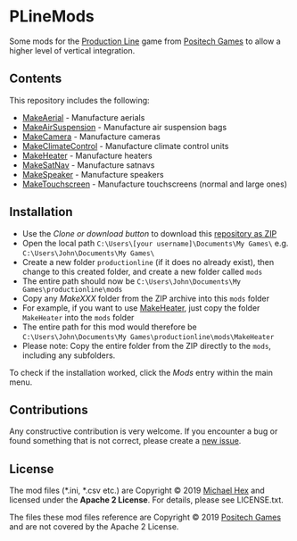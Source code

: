 # PLineMods

Some mods for the [Production Line](https://www.positech.co.uk/productionline/) game from [Positech Games](http://www.positech.co.uk/) to allow a higher level of vertical integration.

## Contents

This repository includes the following:

* [MakeAerial](https://github.com/texhex/plinemods/tree/master/MakeAerial) - Manufacture aerials
* [MakeAirSuspension](https://github.com/texhex/plinemods/tree/master/MakeAirSuspension) - Manufacture air suspension bags
* [MakeCamera](https://github.com/texhex/plinemods/tree/master/MakeCamera) - Manufacture cameras  
* [MakeClimateControl](https://github.com/texhex/plinemods/tree/master/MakeClimateControl) - Manufacture climate control units
* [MakeHeater](https://github.com/texhex/plinemods/tree/master/MakeHeater) - Manufacture heaters
* [MakeSatNav](https://github.com/texhex/plinemods/tree/master/MakeSatNav) - Manufacture satnavs
* [MakeSpeaker](https://github.com/texhex/plinemods/tree/master/MakeSpeaker) - Manufacture speakers
* [MakeTouchscreen](https://github.com/texhex/plinemods/tree/master/MakeTouchscreen) - Manufacture touchscreens (normal and large ones)

## Installation

* Use the *Clone or download button* to download this [repository as ZIP](https://github.com/texhex/plinemods/archive/master.zip)
* Open the local path ``C:\Users\[your username]\Documents\My Games\`` e.g. ``C:\Users\John\Documents\My Games\``
* Create a new folder ``productionline`` (if it does no already exist), then change to this created folder, and create a new folder called ``mods``
* The entire path should now be ``C:\Users\John\Documents\My Games\productionline\mods``
* Copy any *MakeXXX* folder from the ZIP archive into this ``mods`` folder
* For example, if you want to use [MakeHeater](https://github.com/texhex/plinemods/tree/master/MakeHeater), just copy the folder ``MakeHeater`` into the ``mods`` folder
* The entire path for this mod would therefore be ``C:\Users\John\Documents\My Games\productionline\mods\MakeHeater``
* Please note: Copy the entire folder from the ZIP directly to the ``mods``, including any subfolders.

To check if the installation worked, click the *Mods* entry within the main menu.

## Contributions

Any constructive contribution is very welcome. If you encounter a bug or found something that is not correct, please create a [new issue](https://github.com/texhex/plinemods/issues/new).

## License

The mod files (*.ini, *.csv etc.) are Copyright © 2019 [Michael Hex](http://www.texhex.info/) and licensed under the **Apache 2 License**. For details, please see LICENSE.txt.

The files these mod files reference are Copyright © 2019 [Positech Games](http://www.positech.co.uk/) and are not covered by the Apache 2 License.

